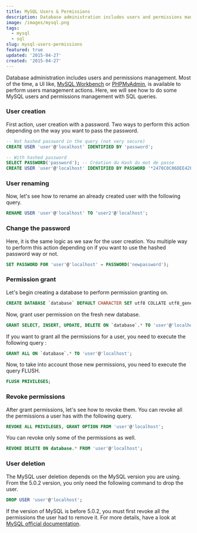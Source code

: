 ```yaml
---
title: MySQL Users & Permissions
description: Database administration includes users and permissions management. Most of the time, a UI like, MySQL Workbench or PHPMyAdmin, is available to perform users management actions. Here, we will see how to do some MySQL users and permissions management with SQL queries.
image: /images/mysql.png
tags:
  - mysql
  - sql
slug: mysql-users-permissions
featured: true
updated: '2015-04-27'
created: '2015-04-27'
---
```


Database administration includes users and permissions management. Most of the time, a UI like, [MySQL Workbench](https://www.mysql.fr/products/workbench/) or [PHPMyAdmin](https://www.phpmyadmin.net/), is available to perform users management actions. Here, we will see how to do some MySQL users and permissions management with SQL queries.

### User creation

First action, user creation with a password. Two ways to perform this action depending on the way you want to pass the password.

```sql
-- Not hashed password in the query (not very secure)
CREATE USER 'user'@'localhost' IDENTIFIED BY 'password';

-- With hashed password
SELECT PASSWORD('password'); -- Création du Hash du mot de passe
CREATE USER 'user'@'localhost' IDENTIFIED BY PASSWORD '*2470C0C06DEE42FD1618BB9900DFG1E6Y89F4';
```

### User renaming

Now, let's see how to rename an already created user with the following query.

```sql
RENAME USER 'user'@'localhost' TO 'user2'@'localhost';
```

### Change the password

Here, it is the same logic as we saw for the user creation. You multiple way to perform this action depending on if you want to use the hashed password way or not.

```sql
SET PASSWORD FOR 'user'@'localhost' = PASSWORD('newpassword');
```

### Permission grant

Let's begin creating a database to perform permission granting on.

```sql
CREATE DATABASE `database` DEFAULT CHARACTER SET utf8 COLLATE utf8_general_ci;
```

Now, grant user permission on the fresh new database.

```sql
GRANT SELECT, INSERT, UPDATE, DELETE ON `database`.* TO 'user'@'localhost';
```

If you want to grant all the permissions for a user, you need to execute the following query :

```sql
GRANT ALL ON `database`.* TO 'user'@'localhost';
```

Now, to take into account those new permissions, you need to execute the query FLUSH.

```sql
FLUSH PRIVILEGES;
```

### Revoke permissions

After grant permissions, let's see how to revoke them. You can revoke all the permissions a user has with the following query.

```sql
REVOKE ALL PRIVILEGES, GRANT OPTION FROM 'user'@'localhost';
```

You can revoke only some of the permissions as well.

```sql
REVOKE DELETE ON database.* FROM 'user'@'localhost';
```

### User deletion

The MySQL user deletion depends on the MySQL version you are using. From the 5.0.2 version, you only need the following command to drop the user.


```sql
DROP USER 'user'@'localhost';
```

If the version of MySQL is before 5.0.2, you must first revoke all the permissions the user had to remove it. For more details, have a look at [MySQL official documentation](https://dev.mysql.com/doc/refman/5.0/en/drop-user.html).
